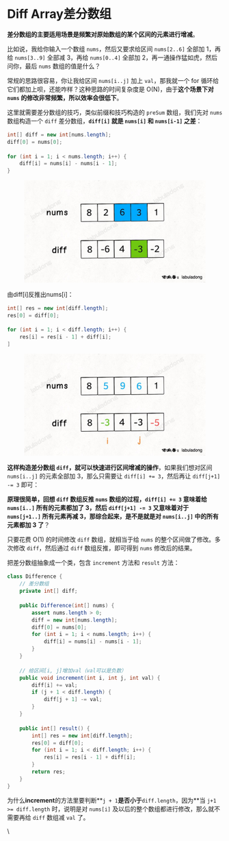# Diff Array差分数组

**差分数组的主要适用场景是频繁对原始数组的某个区间的元素进行增减**。

比如说，我给你输入一个数组 `nums`，然后又要求给区间 `nums[2..6]` 全部加 1，再给 `nums[3..9]` 全部减 3，再给 `nums[0..4]` 全部加 2，再一通操作猛如虎，然后问你，最后 `nums` 数组的值是什么？

常规的思路很容易，你让我给区间 `nums[i..j]` 加上 `val`，那我就一个 for 循环给它们都加上呗，还能咋样？这种思路的时间复杂度是 O(N)，由于**这个场景下对 `nums` 的修改非常频繁，所以效率会很低下**。

这里就需要差分数组的技巧，类似前缀和技巧构造的 `preSum` 数组，我们先对 `nums` 数组构造一个 `diff` 差分数组，**`diff[i]` 就是 `nums[i]` 和 `nums[i-1]` 之差**：

```java
int[] diff = new int[nums.length];
diff[0] = nums[0];

for (int i = 1; i < nums.length; i++) {
    diff[i] = nums[i] - nums[i - 1];
}
```

<figure><img src="../../../.gitbook/assets/image (52) (1).png" alt="" width="563"><figcaption></figcaption></figure>

由diff\[i]反推出nums\[i]：

```java
int[] res = new int[diff.length];
res[0] = diff[0];

for (int i = 1; i < diff.length; i++) {
    res[i] = res[i - 1] + diff[i];
]
```

<figure><img src="../../../.gitbook/assets/image (53) (1).png" alt="" width="563"><figcaption></figcaption></figure>

**这样构造差分数组 `diff`，就可以快速进行区间增减的操作**，如果我们想对区间 `nums[i..j]` 的元素全部加 3，那么只需要让 `diff[i] += 3`，然后再让 `diff[j+1] -= 3` 即可：

**原理很简单，回想 `diff` 数组反推 `nums` 数组的过程，`diff[i] += 3` 意味着给 `nums[i..]` 所有的元素都加了 3，然后 `diff[j+1] -= 3` 又意味着对于 `nums[j+1..]` 所有元素再减 3，那综合起来，是不是就是对 `nums[i..j]` 中的所有元素都加 3 了**？

只要花费 O(1) 的时间修改 `diff` 数组，就相当于给 `nums` 的整个区间做了修改。多次修改 `diff`，然后通过 `diff` 数组反推，即可得到 `nums` 修改后的结果。

把差分数组抽象成一个类，包含 `increment` 方法和 `result` 方法：

```java
class Difference {
    // 差分数组
    private int[] diff;
    
    public Difference(int[] nums) {
        assert nums.length > 0;
        diff = new int[nums.length];
        diff[0] = nums[0];
        for (int i = 1; i < nums.length; i++) {
            diff[i] = nums[i] - nums[i - 1];
        }
    }
    
    // 给区间[i, j]增加val（val可以是负数）
    public void increment(int i, int j, int val) {
        diff[i] += val;
        if (j + 1 < diff.length) {
            diff[j + 1] -= val;
        }
    }

    public int[] result() {
        int[] res = new int[diff.length];
        res[0] = diff[0];
        for (int i = 1; i < diff.length; i++) {
            res[i] = res[i - 1] + diff[i];
        }
        return res;
    }
}
```

为什么**increment**的方法里要判断**`j + 1`**是否小于**`diff.length`，因为**当 `j+1 >= diff.length` 时，说明是对 `nums[i]` 及以后的整个数组都进行修改，那么就不需要再给 `diff` 数组减 `val` 了。

\
